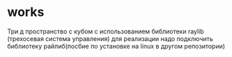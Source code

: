 # works

Три д пространство с кубом с использованием библиотеки raylib (трехосевая система управления) 
для реализации надо подключить библиотеку райлиб(посбие по установке на linux в другом репозитории)
